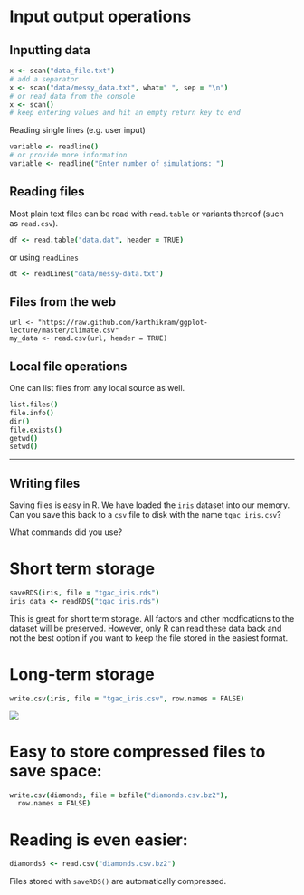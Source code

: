 
# Input output operations

## Inputting data

```coffee
x <- scan("data_file.txt")
# add a separator
x <- scan("data/messy_data.txt", what=" ", sep = "\n")
# or read data from the console
x <- scan()
# keep entering values and hit an empty return key to end
```
Reading single lines (e.g. user input)

```coffee
variable <- readline()
# or provide more information
variable <- readline("Enter number of simulations: ")
```


## Reading files  
Most plain text files can be read with `read.table` or variants thereof (such as `read.csv`).

```coffee
df <- read.table("data.dat", header = TRUE)
```

or using `readLines`

```coffee
dt <- readLines("data/messy-data.txt")
```

## Files from the web

```
url <- "https://raw.github.com/karthikram/ggplot-lecture/master/climate.csv"
my_data <- read.csv(url, header = TRUE)
```

## Local file operations

One can list files from any local source as well.

```coffee
list.files()
file.info()
dir()
file.exists()
getwd()
setwd()
```


---



## Writing files

Saving files is easy in R. We have loaded the `iris` dataset into our memory. Can you save this back to a `csv` file to disk with the name `tgac_iris.csv`?

What commands did you use?


# Short term storage

```coffee
saveRDS(iris, file = "tgac_iris.rds")
iris_data <- readRDS("tgac_iris.rds")
```
This is great for short term storage. All factors and other modfications to the dataset will be preserved. However, only R can read these data back and not the best option if you want to keep the file stored in the easiest format.

# Long-term storage

```coffee
write.csv(iris, file = "tgac_iris.csv", row.names = FALSE)
```

![](saving_files.png)

# Easy to store compressed files to save space:

```coffee
write.csv(diamonds, file = bzfile("diamonds.csv.bz2"),
  row.names = FALSE)
```

# Reading is even easier:

```coffee
diamonds5 <- read.csv("diamonds.csv.bz2")
```

Files stored with `saveRDS()` are automatically compressed.
